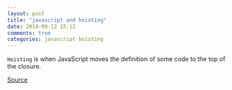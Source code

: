 ```yaml
---
layout: post
title: "javascript and hoisting"
date: 2014-09-12 15:12
comments: true
categories: javascript hoisting
---
```


`Hoisting` is when JavaScript moves the definition of some code to the top of the closure. 

[Source](http://www.johnpapa.net/angular-function-declarations-function-expressions-and-readable-code/)
